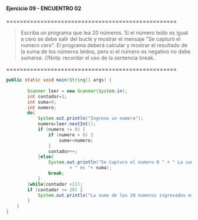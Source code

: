 #### Ejercicio 09 - ENCUENTRO 02
==================================================
> Escriba un programa que lea 20 números. Si el número leído es igual a cero se debe salir del bucle y mostrar el mensaje "Se capturó el numero cero".  El programa deberá calcular y mostrar el resultado de la suma de los números leídos, pero si el número es negativo no debe sumarse.
//Nota: recordar el uso de la sentencia break..

==================================================
```java
public static void main(String[] args) {
        
        Scanner leer = new Scanner(System.in);
        int contador=1;
        int suma=0;
        int numero;
        do{
            System.out.println("Ingrese un numero");
            numero=leer.nextInt();
            if (numero != 0) {
                if (numero > 0) {
                    suma+=numero;
                }
                contador++;
            }else{
                System.out.println("Se Capturo el numero 0 " + " La suma de los numeros ingresados"
                        + " es "+ suma);
                break;
            }
        }while(contador <21);
        if (contador >= 20) {
            System.out.println("La suma de los 20 numeros ingresados es " + suma);
        }
    }
}
```






